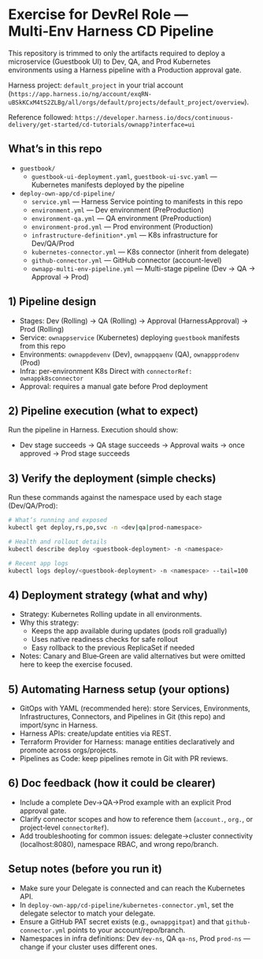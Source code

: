 # Exercise for DevRel Role — Multi‑Env Harness CD Pipeline

This repository is trimmed to only the artifacts required to deploy a microservice (Guestbook UI) to Dev, QA, and Prod Kubernetes environments using a Harness pipeline with a Production approval gate.

Harness project: `default_project` in your trial account (`https://app.harness.io/ng/account/exqRN-uBSkKCxM4tS2ZLBg/all/orgs/default/projects/default_project/overview`).

Reference followed: `https://developer.harness.io/docs/continuous-delivery/get-started/cd-tutorials/ownapp?interface=ui`

## What’s in this repo

- `guestbook/`
  - `guestbook-ui-deployment.yaml`, `guestbook-ui-svc.yaml` — Kubernetes manifests deployed by the pipeline
- `deploy-own-app/cd-pipeline/`
  - `service.yml` — Harness Service pointing to manifests in this repo
  - `environment.yml` — Dev environment (PreProduction)
  - `environment-qa.yml` — QA environment (PreProduction)
  - `environment-prod.yml` — Prod environment (Production)
  - `infrastructure-definition*.yml` — K8s infrastructure for Dev/QA/Prod
  - `kubernetes-connector.yml` — K8s connector (inherit from delegate)
  - `github-connector.yml` — GitHub connector (account-level)
  - `ownapp-multi-env-pipeline.yml` — Multi-stage pipeline (Dev → QA → Approval → Prod)

## 1) Pipeline design

- Stages: Dev (Rolling) → QA (Rolling) → Approval (HarnessApproval) → Prod (Rolling)
- Service: `ownappservice` (Kubernetes) deploying `guestbook` manifests from this repo
- Environments: `ownappdevenv` (Dev), `ownappqaenv` (QA), `ownappprodenv` (Prod)
- Infra: per-environment K8s Direct with `connectorRef: ownappk8sconnector`
- Approval: requires a manual gate before Prod deployment

## 2) Pipeline execution (what to expect)

Run the pipeline in Harness. Execution should show:
- Dev stage succeeds → QA stage succeeds → Approval waits → once approved → Prod stage succeeds

## 3) Verify the deployment (simple checks)

Run these commands against the namespace used by each stage (Dev/QA/Prod):

```bash
# What’s running and exposed
kubectl get deploy,rs,po,svc -n <dev|qa|prod-namespace>

# Health and rollout details
kubectl describe deploy <guestbook-deployment> -n <namespace>

# Recent app logs
kubectl logs deploy/<guestbook-deployment> -n <namespace> --tail=100
```

## 4) Deployment strategy (what and why)

- Strategy: Kubernetes Rolling update in all environments.
- Why this strategy:
  - Keeps the app available during updates (pods roll gradually)
  - Uses native readiness checks for safe rollout
  - Easy rollback to the previous ReplicaSet if needed
- Notes: Canary and Blue‑Green are valid alternatives but were omitted here to keep the exercise focused.

## 5) Automating Harness setup (your options)

- GitOps with YAML (recommended here): store Services, Environments, Infrastructures, Connectors, and Pipelines in Git (this repo) and import/sync in Harness.
- Harness APIs: create/update entities via REST.
- Terraform Provider for Harness: manage entities declaratively and promote across orgs/projects.
- Pipelines as Code: keep pipelines remote in Git with PR reviews.

## 6) Doc feedback (how it could be clearer)

- Include a complete Dev→QA→Prod example with an explicit Prod approval gate.
- Clarify connector scopes and how to reference them (`account.`, `org.`, or project‑level `connectorRef`).
- Add troubleshooting for common issues: delegate→cluster connectivity (localhost:8080), namespace RBAC, and wrong repo/branch.

## Setup notes (before you run it)

- Make sure your Delegate is connected and can reach the Kubernetes API.
- In `deploy-own-app/cd-pipeline/kubernetes-connector.yml`, set the delegate selector to match your delegate.
- Ensure a GitHub PAT secret exists (e.g., `ownappgitpat`) and that `github-connector.yml` points to your account/repo/branch.
- Namespaces in infra definitions: Dev `dev-ns`, QA `qa-ns`, Prod `prod-ns` — change if your cluster uses different ones.

